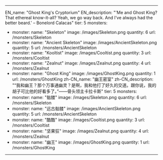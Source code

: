 ---

EN_name: "Ghost King's Cryptorium"
EN_description: "'Me and Ghost King? That ethereal know-it-all? Yeah, we go way back. And I've always had the better beard.' – Bonelord Calacas"
tier: 5
monsters:
  - monster:
    name: "Skeleton"
    image: /images/Skeleton.png
    quantity: 6
    url: /monsters/Skeleton
  - monster:
    name: "Ancient Skeleton"
    image: /images/AncientSkeleton.png
    quantity: 5
    url: /monsters/AncientSkeleton
  - monster:
    name: "Kooltist"
    image: /images/Cooltist.png
    quantity: 3
    url: /monsters/Cooltist
  - monster:
    name: "Zealnut"
    image: /images/Zealnut.png
    quantity: 4
    url: /monsters/Zealnut
  - monster:
    name: "Ghost King"
    image: /images/GhostKing.png
    quantity: 1
    url: /monsters/GhostKing
zh-CN_name: "幽王密室"
zh-CN_description: "“我和幽王？那个万事通幽灵？是啊，我和他打了好久的交道。跟你说，我的胡子可比他的好看多了。”——骨头领主卡拉卡斯"
tier: 5
monsters:
  - monster:
    name: "骷髅"
    image: /images/Skeleton.png
    quantity: 6
    url: /monsters/Skeleton
  - monster:
    name: "远古骷髅"
    image: /images/AncientSkeleton.png
    quantity: 5
    url: /monsters/AncientSkeleton
  - monster:
    name: "酷酷"
    image: /images/Cooltist.png
    quantity: 3
    url: /monsters/Cooltist
  - monster:
    name: "坚果狂"
    image: /images/Zealnut.png
    quantity: 4
    url: /monsters/Zealnut
  - monster:
    name: "幽王"
    image: /images/GhostKing.png
    quantity: 1
    url: /monsters/GhostKing
---